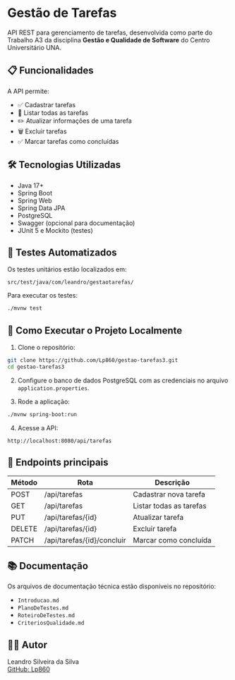 
# Gestão de Tarefas

API REST para gerenciamento de tarefas, desenvolvida como parte do Trabalho A3 da disciplina **Gestão e Qualidade de Software** do Centro Universitário UNA.

## 📋 Funcionalidades

A API permite:

- ✅ Cadastrar tarefas
- 📄 Listar todas as tarefas
- ✏️ Atualizar informações de uma tarefa
- 🗑️ Excluir tarefas
- ✅ Marcar tarefas como concluídas

## 🛠 Tecnologias Utilizadas

- Java 17+
- Spring Boot
- Spring Web
- Spring Data JPA
- PostgreSQL
- Swagger (opcional para documentação)
- JUnit 5 e Mockito (testes)

## 🧪 Testes Automatizados

Os testes unitários estão localizados em:
```
src/test/java/com/leandro/gestaotarefas/
```

Para executar os testes:
```bash
./mvnw test
```

## 🚀 Como Executar o Projeto Localmente

1. Clone o repositório:
```bash
git clone https://github.com/Lp860/gestao-tarefas3.git
cd gestao-tarefas3
```

2. Configure o banco de dados PostgreSQL com as credenciais no arquivo `application.properties`.

3. Rode a aplicação:
```bash
./mvnw spring-boot:run
```

4. Acesse a API:
```
http://localhost:8080/api/tarefas
```

## 🧭 Endpoints principais

| Método | Rota                      | Descrição                 |
|--------|---------------------------|---------------------------|
| POST   | /api/tarefas              | Cadastrar nova tarefa     |
| GET    | /api/tarefas              | Listar todas as tarefas   |
| PUT    | /api/tarefas/{id}         | Atualizar tarefa          |
| DELETE | /api/tarefas/{id}         | Excluir tarefa            |
| PATCH  | /api/tarefas/{id}/concluir| Marcar como concluída     |

## 📚 Documentação

Os arquivos de documentação técnica estão disponíveis no repositório:

- `Introducao.md`
- `PlanoDeTestes.md`
- `RoteiroDeTestes.md`
- `CriteriosQualidade.md`

## 👨‍💻 Autor

Leandro Silveira da Silva  
[GitHub: Lp860](https://github.com/Lp860)
